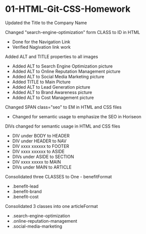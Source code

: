 # 01-HTML-Git-CSS-Homework

Updated the Title to the Company Name

Changed "search-engine-optimization" form CLASS to ID in HTML 
 - Done for the Navigation Link
 - Verified Nagivation link work

Added ALT and TITLE properties to all images
 - Added ALT to Search Engine Optimization picture
 - Added ALT to Online Reputation Management picture
 - Added ALT to Social Media Marketing picture
 - Added TITLE to Main Picture
 - Added ALT to Lead Generation picture
 - Added ALT to Brand Awareness picture
 - Added ALT to Cost Management picture

Changed SPAN class="seo" to EM in HTML and CSS files
 - Changed for semantic usage to emphasize the SEO in Horiseon


DIVs changed for semantic usage in HTML and CSS files
 - DIV under BODY to HEADER
 - DIV under HEADER to NAV
 - DIV xxxx xxxxxx to FOOTER
 - DIV xxxx xxxxxx to ASIDE
 - DIVs under ASIDE to SECTION
 - DIV xxxx xxxxx to MAIN
 - DIVs under MAIN to ARTICLE



Consolidated three CLASSES to One - benefitFormat
 - .benefit-lead
 - .benefit-brand
 - .benefit-cost

Consolidated 3 classes into one articleFormat
 - .search-engine-optimization
 - .online-reputation-management
 - .social-media-marketing


